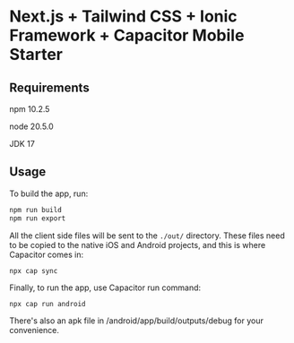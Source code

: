 # Next.js + Tailwind CSS + Ionic Framework + Capacitor Mobile Starter

## Requirements
npm 10.2.5

node 20.5.0

JDK 17

## Usage

To build the app, run:

```bash
npm run build
npm run export
```

All the client side files will be sent to the `./out/` directory. These files need to be copied to the native iOS and Android projects, and this is where Capacitor comes in:

```bash
npx cap sync
```

Finally, to run the app, use Capacitor run command:

```
npx cap run android
```

There's also an apk file in /android/app/build/outputs/debug for your convenience.
